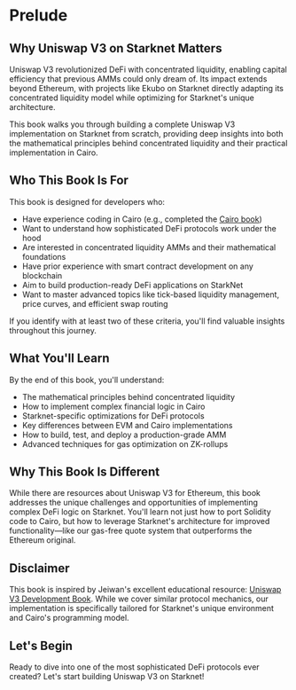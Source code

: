 # Prelude

## Why Uniswap V3 on Starknet Matters

Uniswap V3 revolutionized DeFi with concentrated liquidity, enabling capital efficiency that previous AMMs could only dream of. Its impact extends beyond Ethereum, with projects like Ekubo on Starknet directly adapting its concentrated liquidity model while optimizing for Starknet's unique architecture.

This book walks you through building a complete Uniswap V3 implementation on Starknet from scratch, providing deep insights into both the mathematical principles behind concentrated liquidity and their practical implementation in Cairo.

## Who This Book Is For

This book is designed for developers who:

- Have experience coding in Cairo (e.g., completed the [Cairo book](https://book.cairo-lang.org/))
- Want to understand how sophisticated DeFi protocols work under the hood
- Are interested in concentrated liquidity AMMs and their mathematical foundations
- Have prior experience with smart contract development on any blockchain
- Aim to build production-ready DeFi applications on StarkNet
- Want to master advanced topics like tick-based liquidity management, price curves, and efficient swap routing

If you identify with at least two of these criteria, you'll find valuable insights throughout this journey.

## What You'll Learn

By the end of this book, you'll understand:

- The mathematical principles behind concentrated liquidity
- How to implement complex financial logic in Cairo
- Starknet-specific optimizations for DeFi protocols
- Key differences between EVM and Cairo implementations
- How to build, test, and deploy a production-grade AMM
- Advanced techniques for gas optimization on ZK-rollups

## Why This Book Is Different

While there are resources about Uniswap V3 for Ethereum, this book addresses the unique challenges and opportunities of implementing complex DeFi logic on Starknet. You'll learn not just how to port Solidity code to Cairo, but how to leverage Starknet's architecture for improved functionality—like our gas-free quote system that outperforms the Ethereum original.

## Disclaimer

This book is inspired by Jeiwan's excellent educational resource: [Uniswap V3 Development Book](https://uniswapv3book.com). While we cover similar protocol mechanics, our implementation is specifically tailored for Starknet's unique environment and Cairo's programming model.

## Let's Begin

Ready to dive into one of the most sophisticated DeFi protocols ever created? Let's start building Uniswap V3 on Starknet!
